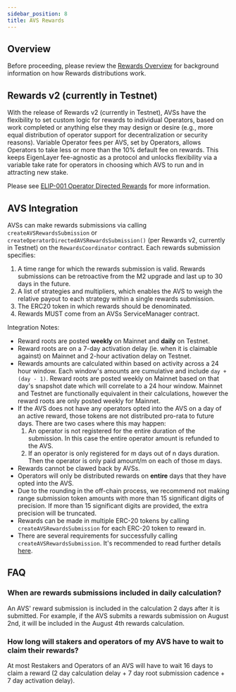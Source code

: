 ```yaml
---
sidebar_position: 8
title: AVS Rewards
---
```


## Overview

Before proceeding, please review the [Rewards Overview](/docs/eigenlayer/rewards-claiming/rewards-claiming-overview.md) for background information on how Rewards distributions work.


## Rewards v2 (currently in Testnet)

With the release of Rewards v2 (currently in Testnet), AVSs have the flexibility to set custom logic for rewards to individual Operators, based on work completed or anything else they may design or desire (e.g., more equal distribution of operator support for decentralization or security reasons). Variable Operator fees per AVS, set by Operators, allows Operators to take less or more than the 10% default fee on rewards. This keeps EigenLayer fee-agnostic as a protocol and unlocks flexibility via a variable take rate for operators in choosing which AVS to run and in attracting new stake.

Please see [ELIP-001 Operator Directed Rewards](https://github.com/eigenfoundation/ELIPs/blob/main/ELIPs/ELIP-001.md#distribution-of-operator-directed-rewards) for more information.


## AVS Integration

AVSs can make rewards submissions via calling `createAVSRewardsSubmission` or `createOperatorDirectedAVSRewardsSubmission()` (per Rewards v2, currently in Testnet) on the `RewardsCoordinator` contract. Each rewards submission specifies:  

1. A time range for which the rewards submission is valid. Rewards submissions can be retroactive from the M2 upgrade and last up to 30 days in the future.
2. A list of strategies and multipliers, which enables the AVS to weigh the relative payout to each strategy within a single rewards submission.
3. The ERC20 token in which rewards should be denominated.
4. Rewards MUST come from an AVSs ServiceManager contract.

Integration Notes:
- Reward roots are posted **weekly** on Mainnet and **daily** on Testnet.
- Reward roots are on a 7-day activation delay (ie. when it is claimable against) on Mainnet and 2-hour activation delay on Testnet.
- Rewards amounts are calculated within based on activity across a 24 hour window. Each window's amounts are cumulative and include `day + (day - 1)`. Reward roots are posted weekly on Mainnet based on that day's snapshot date which will correlate to a 24 hour window. Mainnet and Testnet are functionally equivalent in their calculations, however the reward roots are only posted weekly for Mainnet.
- If the AVS does not have any operators opted into the AVS on a day of an active reward, those tokens are not distributed pro-rata to future days. There are two cases where this may happen:
    1. An operator is not registered for the entire duration of the submission. In this case the entire operator amount is refunded to the AVS.
    2. If an operator is only registered for m days out of n days duration. Then the operator is only paid amount/m on each of those m days.
- Rewards cannot be clawed back by AVSs.
- Operators will only be distributed rewards on **entire** days that they have opted into the AVS.
- Due to the rounding in the off-chain process, we recommend not making range submission token amounts with more than 15 significant digits of precision. If more than 15 significant digits are provided, the extra precision will be truncated.
- Rewards can be made in multiple ERC-20 tokens by calling `createAVSRewardsSubmission` for each ERC-20 token to reward in.  
- There are several requirements for successfully calling `createAVSRewardsSubmission`. It's recommended to read further details [here](https://github.com/Layr-Labs/eigenlayer-contracts/blob/dev/docs/core/RewardsCoordinator.md#createavsrewardssubmission).

## FAQ

### When are rewards submissions included in daily calculation?

An AVS' reward submission is included in the calculation 2 days after it is submitted. For example, if the AVS submits a rewards submission on August 2nd, it will be included in the August 4th rewards calculation.

### How long will stakers and operators of my AVS have to wait to claim their rewards?

At most Restakers and Operators of an AVS will have to wait 16 days to claim a reward (2 day calculation delay + 7 day root submission cadence + 7 day activation delay).

